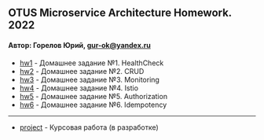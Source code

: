 ## OTUS Microservice Architecture Homework. 2022
#### Автор: Горелов Юрий, gur-ok@yandex.ru

- [hw1](https://github.com/GUR-ok/otus-microservice-architecture/tree/master/hw1) - Домашнее задание №1. HealthCheck
- [hw2](https://github.com/GUR-ok/otus-microservice-architecture/tree/master/hw2) - Домашнее задание №2. CRUD
- [hw3](https://github.com/GUR-ok/otus-microservice-architecture/tree/master/hw3) - Домашнее задание №3. Monitoring
- [hw4](https://github.com/GUR-ok/otus-microservice-architecture/tree/master/hw4) - Домашнее задание №4. Istio
- [hw5](https://github.com/GUR-ok/otus-microservice-architecture/tree/master/hw5) - Домашнее задание №5. Authorization
- [hw6](https://github.com/GUR-ok/otus-microservice-architecture/tree/master/hw6) - Домашнее задание №6. Idempotency

---
- [project](https://github.com/GUR-ok/otus-microservice-architecture/tree/master/project) - Курсовая работа (в разработке) 
